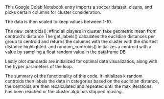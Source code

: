 This Google Colab Notebook entry imports a soccer dataset, cleans, and picks certain columns for cluster consideration.

The data is then scaled to keep values between 1-10.

The new_centroids(): 
#find all players in cluster, take geometric mean from centroid's distance
The get_labels()
  calculates the euclidian distances per group to centroid and returns the columns with the cluster with the shortest distance highlighted.
and
random_controids()
  initializes a centroid with a value by sampling a float random value in the dataframe DB

  Lastly plot standards are initialized for optimal data visualizatios, along with the hyper parameters of the loop.

  The summary of the functionality of this code. It initializes k random centroids then labels the data in categories based on the euclidian distance, the centroids are then recalculated and  repeated until the max_iterations has been reached or the cluster algo has stopped moving.
